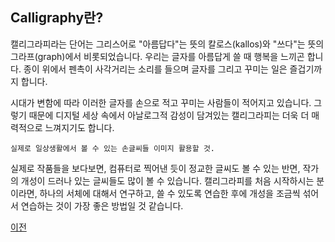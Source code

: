 ## Calligraphy란?


캘리그라피라는 단어는 그리스어로 "아름답다"는 뜻의 칼로스(kallos)와 "쓰다"는 뜻의 그라프(graph)에서 비롯되었습니다. 우리는 글자를 아름답게 쓸 때 행복을 느끼곤 합니다. 종이 위에서 펜촉이 사각거리는 소리를 들으며 글자를 그리고 꾸미는 일은 즐겁기까지 합니다.

시대가 변함에 따라 이러한 글자를 손으로 적고 꾸미는 사람들이 적어지고 있습니다. 그렇기 때문에 디지털 세상 속에서 아날로그적 감성이 담겨있는 캘리그라피는 더욱 더 매력적으로 느껴지기도 합니다. 

```
실제로 일상생활에서 볼 수 있는 손글씨들 이미지 활용할 것.
```

실제로 작품들을 보다보면, 컴퓨터로 찍어낸 듯이 정교한 글씨도 볼 수 있는 반면, 작가의 개성이 드러나 있는 글씨들도 많이 볼 수 있습니다. 캘리그라피를 처음 시작하시는 분이라면, 하나의 서체에 대해서 연구하고, 쓸 수 있도록 연습한 후에 개성을 조금씩 섞어서 연습하는 것이 가장 좋은 방법일 것 같습니다.

[이전](README.md "before")
